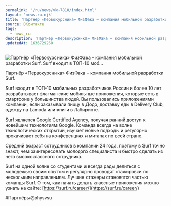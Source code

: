 ```yaml
---
permalink: '/ru/news/vk-7810/index.html'
layout: 'news.ru.njk'
title: 'Партнёр «Первокурсника» ФизФака – компания мобильной разработки Surf.  Surf входит в ТОП-10 моб…'
source: ВКонтакте
tags:
  - news_ru
description: 'Партнёр «Первокурсника» ФизФака – компания мобильной разработки Surf.  Surf входит в ТОП-10 моб…'
updatedAt: 1636729260
---
```

![Партнёр «Первокурсника» ФизФака – компания мобильной разработки Surf.  Surf входит в ТОП-10 моб…](https://sun9-41.userapi.com/sun9-18/impg/8bbUHFaSV5ALYEh-4MoxLRtFpaBbumWxIDF3RA/2wBxMb7JrCk.jpg?size=1280x960&quality=96&sign=78c27edec005e40499917d4d8f91ce9b&c_uniq_tag=HaM21y4I0WAMbk2Y13MDkTfdzR4ZlFL8ttXN6jeTsjg&type=album)

Партнёр «Первокурсника» ФизФака – компания мобильной разработки Surf.

Surf входит в ТОП-10 мобильных разработчиков России и более 10 лет разрабатывает флагманские мобильные приложения, которые есть в смартфоне у большинства людей. Вы пользовались приложениями компании, если заказывали пиццу в Додо, доставку еды в Delivery Club, одежду на Lamoda или книги в Лабиринте.

Surf является Google Certified Agency, получая ранний доступ к новейшим технологиям Google. Команда всегда на волне технологических открытий, изучает новые подходы и регулярно прокачивает себя на конференциях и митапах по всей стране.

Средний возраст сотрудников в компании 24 года, поэтому в Surf точно знают, чем заинтересовать молодого специалиста и быстро сделать из него высококлассного сотрудника.

Surf на одной волне со студентами и всегда рады делиться с молодежью своим опытом и регулярно проводят стажировки по нескольким направлениям. Лучшие стажеры становятся частью команды Surf. О том, как начать делать классные приложения можно узнать на сайте: [https://surf.ru/career/](https://surf.ru/career/)

#Партнёры@physvsu
